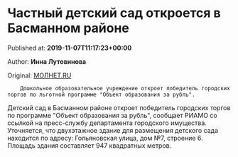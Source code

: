 
# Частный детский сад откроется в Басманном районе

Published at: **2019-11-07T11:17:23+00:00**

Author: **Инна Лутовинова**

Original: [МОЛНЕТ.RU](https://www.molnet.ru/mos/ru/science/o_717769)


        Дошкольное образовательное учреждение откроет победитель городских торгов по льготной программе "Объект образования за рубль".
      
Детский сад в Басманном районе откроет победитель городских торгов по программе "Объект образования за рубль", сообщает РИАМО со ссылкой на пресс-службу департамента городского имущества.
Уточняется, что двухэтажное здание для размещения детского сада находится по адресу: Гольяновская улица, дом №7, строение 6. Площадь здания составляет 947 квадратных метров. 
